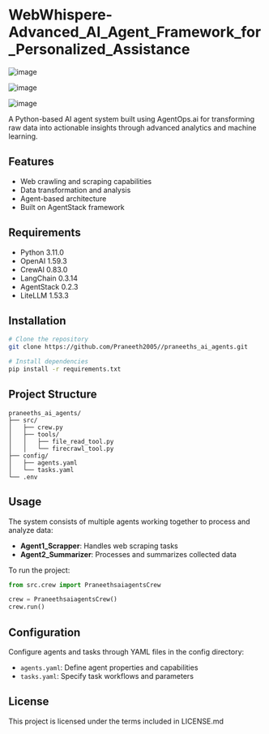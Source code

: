 # WebWhispere-Advanced_AI_Agent_Framework_for_Personalized_Assistance
![image](https://github.com/user-attachments/assets/14646bbe-80d1-48fd-8975-96521b6ab3e8)

![image](https://github.com/user-attachments/assets/37e6d3a2-5322-4ebd-bf31-325f0b4c4a4b)

![image](https://github.com/user-attachments/assets/1bfc275e-b6d7-4619-b9d4-61152162a6cf)


A Python-based AI agent system built using AgentOps.ai for transforming raw data into actionable insights through advanced analytics and machine learning.

## Features

- Web crawling and scraping capabilities
- Data transformation and analysis
- Agent-based architecture
- Built on AgentStack framework

## Requirements

- Python 3.11.0
- OpenAI 1.59.3
- CrewAI 0.83.0
- LangChain 0.3.14
- AgentStack 0.2.3
- LiteLLM 1.53.3

## Installation

```bash
# Clone the repository
git clone https://github.com/Praneeth2005//praneeths_ai_agents.git

# Install dependencies
pip install -r requirements.txt
```

## Project Structure

```
praneeths_ai_agents/
├── src/
│   ├── crew.py
│   ├── tools/
│   │   ├── file_read_tool.py
│   │   └── firecrawl_tool.py
├── config/
│   ├── agents.yaml
│   └── tasks.yaml
└── .env
```

## Usage

The system consists of multiple agents working together to process and analyze data:

- **Agent1_Scrapper**: Handles web scraping tasks
- **Agent2_Summarizer**: Processes and summarizes collected data

To run the project:

```python
from src.crew import PraneethsaiagentsCrew

crew = PraneethsaiagentsCrew()
crew.run()
```

## Configuration

Configure agents and tasks through YAML files in the config directory:
- `agents.yaml`: Define agent properties and capabilities
- `tasks.yaml`: Specify task workflows and parameters

## License

This project is licensed under the terms included in LICENSE.md
